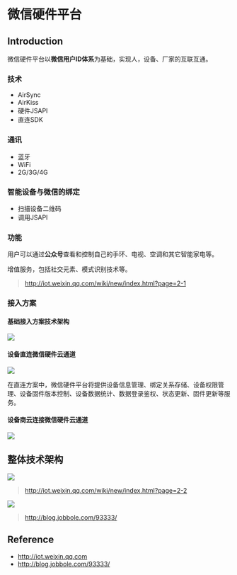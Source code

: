 # 微信硬件平台

## Introduction

微信硬件平台以**微信用户ID体系**为基础，实现人，设备、厂家的互联互通。

### 技术

- AirSync
- AirKiss
- 硬件JSAPI
- 直连SDK

### 通讯

- 蓝牙
- WiFi
- 2G/3G/4G

### 智能设备与微信的绑定

- 扫描设备二维码
- 调用JSAPI

### 功能

用户可以通过**公众号**查看和控制自己的手环、电视、空调和其它智能家电等。

增值服务，包括社交元素、模式识别技术等。

> http://iot.weixin.qq.com/wiki/new/index.html?page=2-1

### 接入方案

#### 基础接入方案技术架构

![](http://iot.weixin.qq.com/wiki/static/image/architecture-2.jpg)

#### 设备直连微信硬件云通道

![](http://iot.weixin.qq.com/wiki/static/image/new-2-2_0.png)

在直连方案中，微信硬件平台将提供设备信息管理、绑定关系存储、设备权限管理、设备固件版本控制、设备数据统计、数据登录鉴权、状态更新、固件更新等服务。

#### 设备商云连接微信硬件云通道

![](http://iot.weixin.qq.com/wiki/static/image/new-2-2_1.png)

## 整体技术架构

![](http://iot.weixin.qq.com/wiki/static/image/architecture-4.jpg)

> http://iot.weixin.qq.com/wiki/new/index.html?page=2-2

![](http://ww2.sinaimg.cn/large/7cc829d3gw1exj8qqj35gj20vy0bkn09.jpg)

> http://blog.jobbole.com/93333/

## Reference

- http://iot.weixin.qq.com
- http://blog.jobbole.com/93333/


